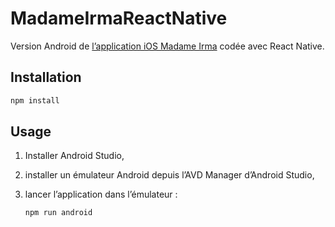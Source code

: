 # MadameIrmaReactNative

Version Android de [l’application iOS Madame Irma](https://apps.apple.com/fr/app/madame-irma/id1474599996) codée avec React Native.

## Installation

```bash
npm install
```

## Usage

1. Installer Android Studio,

1. installer un émulateur Android depuis l’AVD Manager d’Android Studio,

1. lancer l’application dans l’émulateur :
   ```bash
   npm run android
   ```
